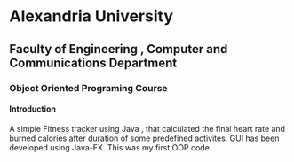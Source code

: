 # Alexandria University 
## Faculty of Engineering , Computer and Communications Department 
### Object Oriented Programing Course 


#### Introduction 

A simple Fitness tracker using Java , that calculated the final heart rate and burned calories after duration of some predefined activites. 
GUI has been developed using Java-FX. 
This was my first OOP code. 
